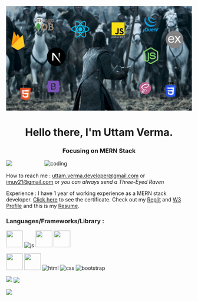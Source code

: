 <img src="jons.jpg" />
<h1 align="center">Hello there, I'm Uttam Verma.</h1>
<h3 align="center">Focusing on MERN Stack</h3>
<img align="right" alt="coding" width="400" src="https://www.sarvika.com/wp-content/uploads/2021/03/Backend-Developer-Python-GIF-Dribble.gif">

<p align="left"> <img src="https://komarev.com/ghpvc/?username=imuv21&label=Profile%20views&color=0e75b6&style=flat" /> </p>

How to reach me : uttam.verma.developer@gmail.com or imuv21@gmail.com or *you can always send a Three-Eyed Raven*

Experience : I have 1 year of working experience as a MERN stack developer. <a href="https://drive.google.com/file/d/1-2leV5D_c7L5QOi-LkOUlShNMZhjaArP/view?usp=drive_link" >Click here</a> to see the certificate. Check out my <a href="https://www.replit.com/@imuv21">Replit</a> and <a href="https://www.w3profile.com/imuv21">W3 Profile</a> and this is my 
<a href="https://drive.google.com/file/d/1xjbYlF4ybhCRkTSjBCt-_gvIml4veBf-/view?usp=drive_link">Resume</a>.
<h3 align="left">Languages/Frameworks/Library :</h3>
<p align="left"> 
 <a herf="https://www.w3schools.com/react/default.asp"><img src="https://cdn4.iconfinder.com/data/icons/logos-3/600/React.js_logo-256.png" width="45" height="45" > </a>
<a herf="https://www.w3schools.com/js/default.asp"><img src="https://cdn2.iconfinder.com/data/icons/designer-skills/128/code-programming-javascript-software-develop-command-language-512.png" alt="js" width="45" height="45"> </a>
 <a herf="https://www.w3schools.com/jquery/default.asp"><img src="https://cdn2.iconfinder.com/data/icons/designer-skills/128/code-programming-javascript-jquery-develop-framework-language-256.png" width="45" height="45" /></a>
 <a herf="https://www.w3schools.com/next/default.asp"><img src="https://cdn1.iconfinder.com/data/icons/akar-vol-1/24/nextjs-fill-256.png" width="45" height="45" /></a>
</p>
 <p>
 <a herf="https://www.w3schools.com/node/default.asp"><img src="https://cdn4.iconfinder.com/data/icons/logos-and-brands/512/233_Node_Js_logo-256.png" width="45" height="45" /></a>
  <a herf="https://www.w3schools.com/firebase/default.asp"><img src="https://cdn4.iconfinder.com/data/icons/google-i-o-2016/512/google_firebase-256.png" width="45" height="45" /></a>
<a herf="https://www.w3schools.com/html/default.asp"><img src="https://images.vexels.com/media/users/3/166383/isolated/preview/6024bc5746d7436c727825dc4fc23c22-html-programming-language-icon.png" alt="html" width="45" height="45"> </a>
<a herf="https://www.w3schools.com/css/default.asp"><img src="https://upload.wikimedia.org/wikipedia/commons/thumb/d/d5/CSS3_logo_and_wordmark.svg/726px-CSS3_logo_and_wordmark.svg.png" alt="css" width="45" height="45"> </a>
<a herf="https://www.w3schools.com/bootstrap/bootstrap_ver.asp"><img src="https://upload.wikimedia.org/wikipedia/commons/thumb/b/b2/Bootstrap_logo.svg/1280px-Bootstrap_logo.svg.png" alt="bootstrap" width="45" height="40"> </a>
 </p>

<p><img align="left" src="https://github-readme-stats.vercel.app/api/top-langs?username=imuv21&show_icons=true&locale=en&layout=compact"  /></p>

<p>&nbsp;<img align="center" src="https://github-readme-stats.vercel.app/api?username=imuv21&show_icons=true&locale=en"  /></p>

<p><img align="center" src="https://github-readme-streak-stats.herokuapp.com/?user=imuv21&"  /></p>
